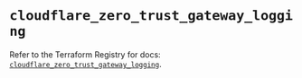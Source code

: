 # `cloudflare_zero_trust_gateway_logging`

Refer to the Terraform Registry for docs: [`cloudflare_zero_trust_gateway_logging`](https://registry.terraform.io/providers/cloudflare/cloudflare/5.11.0/docs/resources/zero_trust_gateway_logging).
